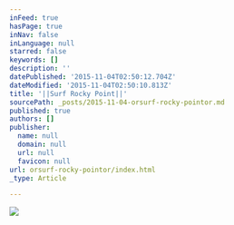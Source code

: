 ```yaml
---
inFeed: true
hasPage: true
inNav: false
inLanguage: null
starred: false
keywords: []
description: ''
datePublished: '2015-11-04T02:50:12.704Z'
dateModified: '2015-11-04T02:50:10.813Z'
title: '||Surf Rocky Point||'
sourcePath: _posts/2015-11-04-orsurf-rocky-pointor.md
published: true
authors: []
publisher:
  name: null
  domain: null
  url: null
  favicon: null
url: orsurf-rocky-pointor/index.html
_type: Article

---
```

![](https://the-grid-user-content.s3-us-west-2.amazonaws.com/66c6a7ed-3eab-456a-947a-ffd5fa8ed3d7.jpg)
